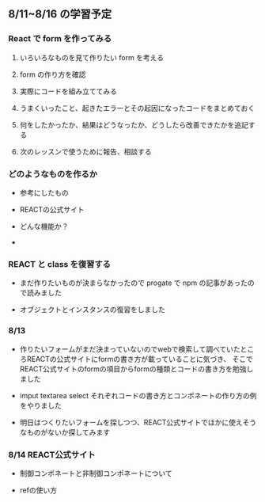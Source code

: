 ## 8/11~8/16 の学習予定

### React で form を作ってみる

1. いろいろなものを見て作りたい form を考える

2. form の作り方を確認

3. 実際にコードを組み立ててみる

4. うまくいったこと、起きたエラーとその起因になったコードをまとめておく

5. 何をしたかったか、結果はどうなったか、どうしたら改善できたかを追記する

6. 次のレッスンで使うために報告、相談する

### どのようなものを作るか

- 参考にしたもの

- REACTの公式サイト

- どんな機能か？

- 

### REACT と class を復習する

- まだ作りたいものが決まらなかったので progate で npm の記事があったので読みました

- オブジェクトとインスタンスの復習をしました

### 8/13

- 作りたいフォームがまだ決まっていないのでwebで検索して調べていたところREACTの公式サイトにformの書き方が載っていることに気づき、 そこでREACT公式サイトのformの項目からformの種類とコードの書き方を勉強しました

- imput textarea select それぞれコードの書き方とコンポネートの作り方の例をやりました

- 明日はつくりたいフォームを探しつつ、REACT公式サイトでほかに使えそうなものがないか探してみます

### 8/14 REACT公式サイト

- 制御コンポネートと非制御コンポネートについて

- refの使い方